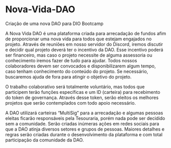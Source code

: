 # Nova-Vida-DAO
Criação de uma nova DAO para DIO Bootcamp 

A Nova Vida DAO é uma plataforma criada para arrecadação de fundos afim de proporcionar uma nova vida para todos que estejam engajados no projeto. 
Através de reuniões em nosso servidor do Discord, iremos discutir e decidir qual projeto deverá ter o incentivo da DAO. Esse incentivo poderá ser financeiro, mas caso o projeto necessite de alguma assessoria ou conhecimento iremos fazer de tudo para ajudar.
Todos nossos colaboradores devem ser convocados e disponibilizarem algum tempo, caso tenham conhecimento do conteúdo do projeto. Se necessário, buscaremos ajuda de fora para atingir o objetivo do projeto.

O trabalho colaborativo será totalmente voluntário, mas todos que participem terão funções específicas e um ID (carteira) para recebimento do token de governança. Através desse token, serão eleitos os melhores projetos que serão contemplados com todo apoio necessário.

A DAO utilizará carteiras “MultiSig” para a arrecadação e algumas pessoas eleitas ficarão responsáveis pela Tesouraria, porém nada pode ser decidido sem a comunidade.
Serão criadas inúmeras ações em redes sociais para que a DAO atinja diversos setores e grupos de pessoas.
Maiores detalhes e regras serão criadas durante o desenvolvimento da plataforma e com total participação da comunidade da DAO.
